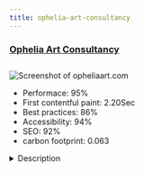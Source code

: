 ```yaml
---
title: ophelia-art-consultancy
---
```


<div style="height: 3rem">
  <a href="https://www.opheliaart.com/"><h3>Ophelia Art Consultancy</h3></a>
</div>
<img loading="lazy" src="/images/thumbs/opheliaart.com.jpg" alt="Screenshot of opheliaart.com" />
<ul>
  <li>Performace: 95%</li>
  <li>
    First contentful paint:
    2.20Sec
  </li>
  <li>Best practices: 86%</li>
  <li>Accessibility: 94%</li>
  <li>SEO: 92%</li>
  <li>carbon footprint: 0.063</li>
</ul>
<details>
  <summary>Description</summary>
  <p>Ophelia Art Consultancy is a Dubai based art consultancy business that specializes in providing complete commercial art work solutions to hotels, restaurants and residential clients.

The website is designed to showcase the services offered by OpheliaOphelia had an old outdated site built using the godaddy website builder. We built a new site using Joomla & Yootheme Pro.</p>
</details>

